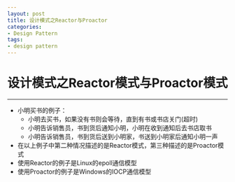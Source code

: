 ```yaml
---
layout: post
title: 设计模式之Reactor与Proactor
categories:
- Design Pattern
tags:
- design pattern
---
```


# 设计模式之Reactor模式与Proactor模式
------------------
- 小明买书的例子：
	- 小明去买书，如果没有书则会等待，直到有书或书店关门(超时)
	- 小明告诉销售员，书到货后通知小明，小明在收到通知后去书店取书
	- 小明告诉销售员，书到货后送到小明家，书送到小明家后通知小明一声
- 在以上例子中第二种情况描述的是Reactor模式，第三种描述的是Proactor模式
- 使用Reactor的例子是Linux的epoll通信模型
- 使用Proactor的例子是Windows的IOCP通信模型